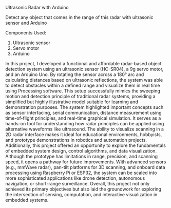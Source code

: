 Ultrasonic Radar with Arduino

Detect any object that comes in the range of this radar with ultrasonic sensor and Arduino

Components Used:
1. Ultrasonic sensor
2. Servo motor
3. Arduino


In this project, I developed a functional and affordable radar-based object detection system using an ultrasonic sensor (HC-SR04), a 9g servo motor, and an Arduino Uno. By rotating the sensor across a 180° arc and calculating distances based on ultrasonic reflections, the system was able to detect obstacles within a defined range and visualize them in real time using Processing software. This setup successfully mimics the sweeping motion and detection principle of traditional radar systems, providing a simplified but highly illustrative model suitable for learning and demonstration purposes.
The system highlighted important concepts such as sensor interfacing, serial communication, distance measurement using time-of-flight principles, and real-time graphical simulation. It serves as a hands-on tool for understanding how radar principles can be applied using alternative waveforms like ultrasound. The ability to visualize scanning in a 2D radar interface makes it ideal for educational environments, hobbyists, and prototype demonstrations in robotics and automation projects. Additionally, this project offered an opportunity to explore the fundamentals of embedded system design, control algorithms, and data visualization.
Although the prototype has limitations in range, precision, and scanning speed, it opens a pathway for future improvements. With advanced sensors (e.g., mmWave radar), pan-tilt platforms for 3D scanning, and onboard data processing using Raspberry Pi or ESP32, the system can be scaled into more sophisticated applications like drone detection, autonomous navigation, or short-range surveillance. Overall, this project not only achieved its primary objectives but also laid the groundwork for exploring the intersection of sensing, computation, and interactive visualization in embedded systems.





